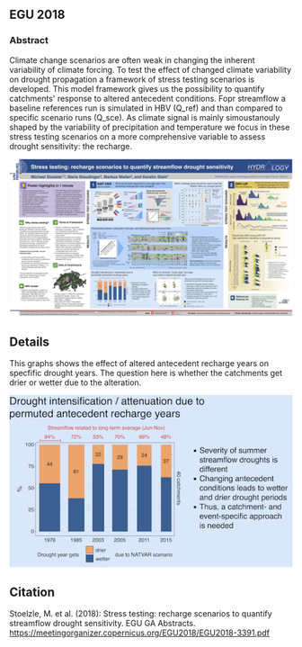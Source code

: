 ## EGU 2018

### Abstract
Climate change scenarios are often weak in changing the inherent variability of climate forcing. To test the effect of changed climate variability on drought propagation a framework of stress testing scenarios is developed. This model framework gives us the possibility to quantify catchments' response to altered antecedent conditions. Fopr streamflow a baseline references run is simulated in HBV (Q_ref) and than compared to specific scenario runs (Q_sce). As climate signal is mainly simoustanouly shaped by the variability of precipitation and temperature we focus in these stress testing scenarios on a more comprehensive variable to assess drought sensitivity: the recharge.

![Poster](EGU2018_Stoelzle_et_al.png)


## Details
This graphs shows the effect of altered antecedent recharge years on specfific drought years. The question here is whether the catchments get drier or wetter due to the alteration.

![Poster_Zoom](EGU2018_Stoelzle_et_al_zoom.png)

## Citation

Stoelzle, M. et al. (2018): Stress testing: recharge scenarios to quantify streamflow drought sensitivity. EGU GA Abstracts.
https://meetingorganizer.copernicus.org/EGU2018/EGU2018-3391.pdf
